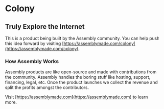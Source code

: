 # Colony

## Truly Explore the Internet

This is a product being built by the Assembly community. You can help push this idea forward by visiting [https://assemblymade.com/colony](https://assemblymade.com/colony).

### How Assembly Works

Assembly products are like open-source and made with contributions from the community. Assembly handles the boring stuff like hosting, support, financing, legal, etc. Once the product launches we collect the revenue and split the profits amongst the contributors.

Visit [https://assemblymade.com](https://assemblymade.com) to learn more.
